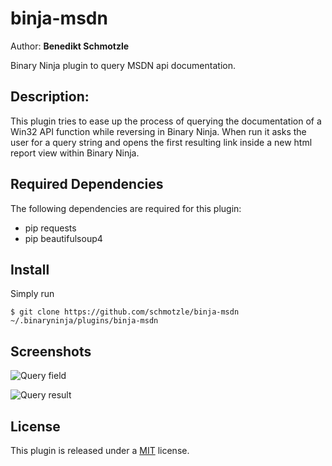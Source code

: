 # binja-msdn
Author: **Benedikt Schmotzle**

Binary Ninja plugin to query MSDN api documentation.

## Description:

This plugin tries to ease up the process of querying the documentation of a 
Win32 API function while reversing in Binary Ninja. When run it asks the user
for a query string and opens the first resulting link inside a new html report
view within Binary Ninja.

## Required Dependencies

The following dependencies are required for this plugin:

 * pip requests
 * pip beautifulsoup4

## Install

Simply run
```
$ git clone https://github.com/schmotzle/binja-msdn ~/.binaryninja/plugins/binja-msdn
```

## Screenshots

![Query field](https://github.com/schmotzle/blog/blob/gh-pages/share/recv_query.png?raw=true)

![Query result](https://github.com/schmotzle/blog/blob/gh-pages/share/recv_result.png?raw=true)


## License

This plugin is released under a [MIT](LICENSE) license.
